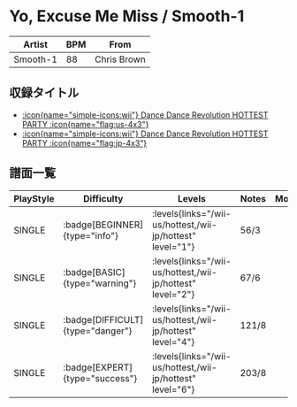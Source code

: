 # Yo, Excuse Me Miss / Smooth-1

|Artist|BPM|From|
|------|---|----|
|Smooth-1|88|Chris Brown|

## 収録タイトル

- [:icon{name="simple-icons:wii"} Dance Dance Revolution HOTTEST PARTY :icon{name="flag:us-4x3"}](/wii-us/hottest)
- [:icon{name="simple-icons:wii"} Dance Dance Revolution HOTTEST PARTY :icon{name="flag:jp-4x3"}](/wii-jp/hottest)

## 譜面一覧

|PlayStyle|Difficulty|Levels|Notes|Movie|
|---------|----------|------|-----|-----|
|SINGLE| :badge[BEGINNER]{type="info"}| :levels{links="/wii-us/hottest,/wii-jp/hottest" level="1"}|56/3||
|SINGLE| :badge[BASIC]{type="warning"}| :levels{links="/wii-us/hottest,/wii-jp/hottest" level="2"}|67/6||
|SINGLE| :badge[DIFFICULT]{type="danger"}| :levels{links="/wii-us/hottest,/wii-jp/hottest" level="4"}|121/8||
|SINGLE| :badge[EXPERT]{type="success"}| :levels{links="/wii-us/hottest,/wii-jp/hottest" level="6"}|203/8||
